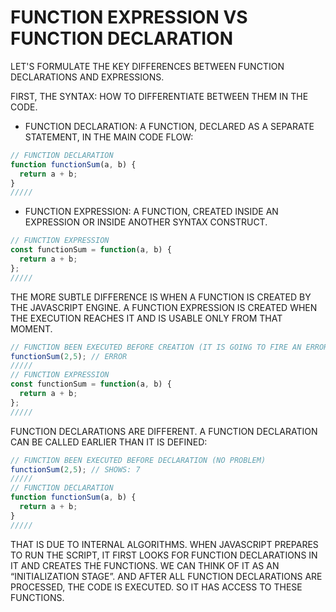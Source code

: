 # FUNCTION EXPRESSION VS FUNCTION DECLARATION

LET'S FORMULATE THE KEY DIFFERENCES BETWEEN FUNCTION DECLARATIONS AND EXPRESSIONS.

FIRST, THE SYNTAX: HOW TO DIFFERENTIATE BETWEEN THEM IN THE CODE.

* FUNCTION DECLARATION: A FUNCTION, DECLARED AS A SEPARATE STATEMENT, IN THE MAIN CODE FLOW:

```javascript
// FUNCTION DECLARATION
function functionSum(a, b) {
  return a + b;
}
/////
```

* FUNCTION EXPRESSION: A FUNCTION, CREATED INSIDE AN EXPRESSION OR INSIDE ANOTHER SYNTAX CONSTRUCT.

```javascript
// FUNCTION EXPRESSION
const functionSum = function(a, b) {
  return a + b;
};
/////
```

THE MORE SUBTLE DIFFERENCE IS WHEN A FUNCTION IS CREATED BY THE JAVASCRIPT ENGINE. A FUNCTION EXPRESSION IS CREATED WHEN THE EXECUTION REACHES IT AND IS USABLE ONLY FROM THAT MOMENT.

```javascript
// FUNCTION BEEN EXECUTED BEFORE CREATION (IT IS GOING TO FIRE AN ERROR).
functionSum(2,5); // ERROR
/////
// FUNCTION EXPRESSION
const functionSum = function(a, b) {
  return a + b;
};
/////
```

FUNCTION DECLARATIONS ARE DIFFERENT. A FUNCTION DECLARATION CAN BE CALLED EARLIER THAN IT IS DEFINED:

```javascript
// FUNCTION BEEN EXECUTED BEFORE DECLARATION (NO PROBLEM)
functionSum(2,5); // SHOWS: 7
/////
// FUNCTION DECLARATION
function functionSum(a, b) {
  return a + b;
}
/////
```

THAT IS DUE TO INTERNAL ALGORITHMS. WHEN JAVASCRIPT PREPARES TO RUN THE SCRIPT, IT FIRST LOOKS FOR FUNCTION DECLARATIONS IN IT AND CREATES THE FUNCTIONS. WE CAN THINK OF IT AS AN “INITIALIZATION STAGE”. AND AFTER ALL FUNCTION DECLARATIONS ARE PROCESSED, THE CODE IS EXECUTED. SO IT HAS ACCESS TO THESE FUNCTIONS.
